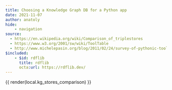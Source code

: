 ```yaml
---
title: Choosing a Knowledge Graph DB for a Python app
date: 2021-11-07
author: anatoly
hide:
    - navigation
source:
  - https://en.wikipedia.org/wiki/Comparison_of_triplestores
  - https://www.w3.org/2001/sw/wiki/ToolTable
  - http://www.michelepasin.org/blog/2011/02/24/survey-of-pythonic-tools-for-rdf-and-linked-data-programming/
$included:
    - $id: rdflib
      title: rdflib
      octa:url: https://rdflib.dev/ 
---
```


{{ render(local.kg_stores_comparison) }}

